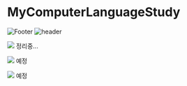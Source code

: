 # MyComputerLanguageStudy

![Footer](https://capsule-render.vercel.app/api?type=waving&color=auto&height=200&section=footer)
![header](https://capsule-render.vercel.app/api?type=waving&color=auto&height=32pt&section=header&text=LanguageStudy&fontSize=24pt)



<img src="https://img.shields.io/badge/C++-00599C?style=flat-square&logo=C++&logoColor=white"/> 정리중...

<img src="https://img.shields.io/badge/Unity-FFFFFF?style=flat-square&logo=Unity&logoColor=black"/> 예정

<img src="https://img.shields.io/badge/Go-00ADD8?style=flat-square&logo=Go&logoColor=blue"/> 예정
